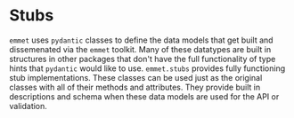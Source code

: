 # Stubs

`emmet` uses `pydantic` classes to define the data models that get built and dissemenated via the `emmet` toolkit. Many of these datatypes are built in structures in other packages that don't have the full functionality of type hints that `pydantic` would like to use. `emmet.stubs` provides fully functioning stub implementations. These classes can be used just as the original classes with all of their methods and attributes. They provide built in descriptions and schema when these data models are used for the API or validation.
